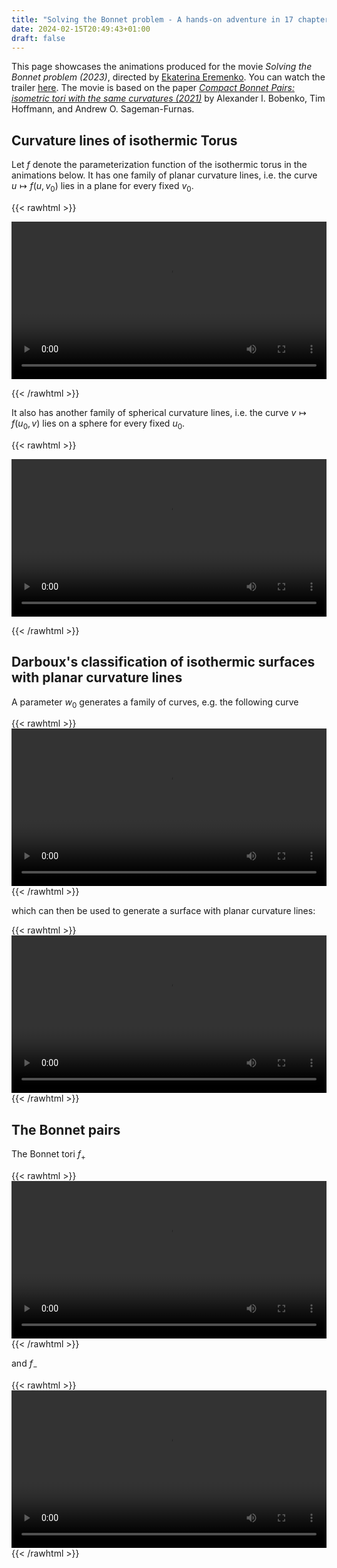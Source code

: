 ```yaml
---
title: "Solving the Bonnet problem - A hands-on adventure in 17 chapters"
date: 2024-02-15T20:49:43+01:00
draft: false
---
```


This page showcases the animations produced for the movie _Solving the Bonnet problem (2023)_, directed by [Ekaterina Eremenko](https://page.math.tu-berlin.de/~eremenko/). You can watch the trailer [here](https://www.youtube.com/watch?v=iQvsKbw-ksg). The movie is based on the paper [_Compact Bonnet Pairs: isometric tori with the same curvatures (2021)_](https://arxiv.org/abs/2110.06335) by Alexander I. Bobenko, Tim Hoffmann, and Andrew O. Sageman-Furnas.

## Curvature lines of isothermic Torus

Let $f$ denote the parameterization function of the isothermic torus in the animations below. It has one family of planar curvature lines, i.e. the curve $u \mapsto f(u, v_{0})$ lies in a plane for every fixed $v_{0}$.

{{< rawhtml >}}

<video width=100% controls autoplay>
    <source src="spherical-curvature-lines.mp4" type="video/mp4">
    Your browser does not support the video tag.
</video>

{{< /rawhtml >}}

It also has another family of spherical curvature lines, i.e. the curve $v \mapsto f(u_{0}, v)$ lies on a sphere for every fixed $u_{0}$.

{{< rawhtml >}}

<video width=100% controls autoplay>
    <source src="planar-curvature-lines.mp4" type="video/mp4">
    Your browser does not support the video tag.
</video>

{{< /rawhtml >}}

## Darboux's classification of isothermic surfaces with planar curvature lines

A parameter $w_0$ generates a family of curves, e.g. the following curve

{{< rawhtml >}}
<video width=100% controls autoplay>
    <source src="Darboux-curve.mp4" type="video/mp4">
    Your browser does not support the video tag.
</video>
{{< /rawhtml >}}

which can then be used to generate a surface with planar curvature lines:

{{< rawhtml >}}
<video width=100% controls autoplay>
    <source src="darboux-surface-buildup.mp4" type="video/mp4">
    Your browser does not support the video tag.
</video>
{{< /rawhtml >}}

## The Bonnet pairs

The Bonnet tori $f_{+}$

{{< rawhtml >}}
<video width=100% controls autoplay>
    <source src="bg-plus.mp4" type="video/mp4">
    Your browser does not support the video tag.
</video>
{{< /rawhtml >}}

and $f_{-}$

{{< rawhtml >}}
<video width=100% controls autoplay>
    <source src="bg-minus.mp4" type="video/mp4">
    Your browser does not support the video tag.
</video>
{{< /rawhtml >}}
